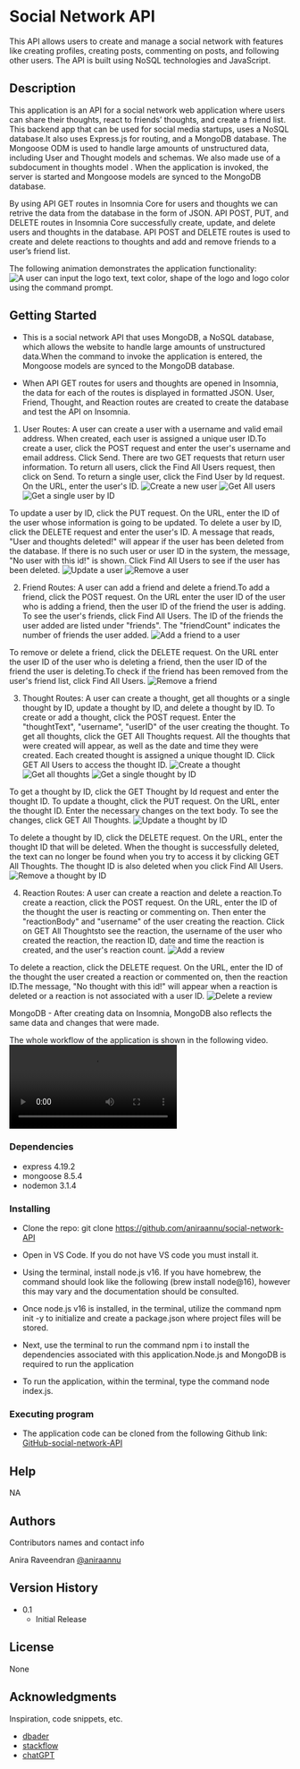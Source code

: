 # Social Network API

This API allows users to create and manage a social network with features like creating profiles, creating posts, commenting on posts, and following other users. The API is built using NoSQL technologies and JavaScript.

## Description

This application is an API for a social network web application where users can share their thoughts, react to friends’ thoughts, and create a friend list.​This backend app that can be used for social media startups, uses a NoSQL database.It also uses Express.js for routing, and a MongoDB database. The Mongoose ODM is used to handle large amounts of unstructured data, including User and Thought models and schemas. We also made use of a subdocument in thoughts model . When the application is invoked, the server is started and Mongoose models are synced to the MongoDB database.

By using API GET routes in Insomnia Core for users and thoughts we can retrive the data from the database in the form of JSON. API POST, PUT, and DELETE routes in Insomnia Core successfully create, update, and delete users and thoughts in the database. API POST and DELETE routes is used to create and delete reactions to thoughts and add and remove friends to a user’s friend list.​

The following animation demonstrates the application functionality:
![A user can input the logo text, text color, shape of the logo and logo color using the command prompt.](./assets/images/functionality.gif)

## Getting Started

- This is a social network API that uses MongoDB, a NoSQL database, which allows the website to handle large amounts of unstructured data.When the command to invoke the application is entered, the Mongoose models are synced to the MongoDB database.

- When API GET routes for users and thoughts are opened in Insomnia, the data for each of the routes is displayed in formatted JSON. User, Friend, Thought, and Reaction routes are created to create the database and test the API on Insomnia.

1. User Routes:
   A user can create a user with a username and valid email address. When created, each user is assigned a unique user ID.To create a user, click the POST request and enter the user's username and email address. Click Send. There are two GET requests that return user information. To return all users, click the Find All Users request, then click on Send. To return a single user, click the Find User by Id request. On the URL, enter the user's ID.
   ![Create a new user](./Assets/images/create-newuser.png)
   ![Get All users](./Assets/images/get-all-users.png)
   ![Get a single user by ID](./Assets/images/get%20a%20single%20user%20by%20id.png)

To update a user by ID, click the PUT request. On the URL, enter the ID of the user whose information is going to be updated. To delete a user by ID, click the DELETE request and enter the user's ID. A message that reads, "User and thoughts deleted!" will appear if the user has been deleted from the database. If there is no such user or user ID in the system, the message, "No user with this id!" is shown. Click Find All Users to see if the user has been deleted.
![Update a user](./Assets/images/update-user.png)
![Remove a user](./Assets/images/remove-a-user.png)

2. Friend Routes:
   A user can add a friend and delete a friend.To add a friend, click the POST request. On the URL enter the user ID of the user who is adding a friend, then the user ID of the friend the user is adding. To see the user's friends, click Find All Users. The ID of the friends the user added are listed under "friends". The "friendCount" indicates the number of friends the user added.
   ![Add a friend to a user](./Assets/images/Add-a-friend.png)

To remove or delete a friend, click the DELETE request. On the URL enter the user ID of the user who is deleting a friend, then the user ID of the friend the user is deleting.To check if the friend has been removed from the user's friend list, click Find All Users.
![Remove a friend](./Assets/images/Remove-a-friend.png)

3. Thought Routes:
   A user can create a thought, get all thoughts or a single thought by ID, update a thought by ID, and delete a thought by ID. To create or add a thought, click the POST request. Enter the "thoughtText", "username", "userID" of the user creating the thought. To get all thoughts, click the GET All Thoughts request. All the thoughts that were created will appear, as well as the date and time they were created. Each created thought is assigned a unique thought ID. Click GET All Users to access the thought ID.
   ![Create a thought](./Assets/images/create-a-thought.png)
   ![Get all thoughts](./Assets/images/get-all-thoughts.png)
   ![Get a single thought by ID](./assets/images/get-a-single-thoughts-by-ID.png)

To get a thought by ID, click the GET Thought by Id request and enter the thought ID. To update a thought, click the PUT request. On the URL, enter the thought ID. Enter the necessary changes on the text body. To see the changes, click GET All Thoughts.
![Update a thought by ID](./Assets/images/update-a-thought-by-ID.png)

To delete a thought by ID, click the DELETE request. On the URL, enter the thought ID that will be deleted. When the thought is successfully deleted, the text can no longer be found when you try to access it by clicking GET All Thoughts. The thought ID is also deleted when you click Find All Users.
![Remove a thought by ID](./Assets/images/delete-a-thought-by-id.png)

4. Reaction Routes:
   A user can create a reaction and delete a reaction.To create a reaction, click the POST request. On the URL, enter the ID of the thought the user is reacting or commenting on. Then enter the "reactionBody" and "username" of the user creating the reaction. Click on GET All Thoughtsto see the reaction, the username of the user who created the reaction, the reaction ID, date and time the reaction is created, and the user's reaction count.
   ![Add a review](./assets/images/Add-a-reaction.png)

To delete a reaction, click the DELETE request. On the URL, enter the ID of the thought the user created a reaction or commented on, then the reaction ID.The message, "No thought with this id!" will appear when a reaction is deleted or a reaction is not associated with a user ID.
![Delete a review](./assets/images/remove-reaction.png)

MongoDB - After creating data on Insomnia, MongoDB also reflects the same data and changes that were made.

The whole workflow of the application is shown in the following video.
![Entire workflow of the application](./assets/images/Application-demo.webm)

### Dependencies

- express 4.19.2
- mongoose 8.5.4
- nodemon 3.1.4

### Installing

- Clone the repo: git clone https://github.com/aniraannu/social-network-API

- Open in VS Code. If you do not have VS code you must install it.

- Using the terminal, install node.js v16. If you have homebrew, the command should look like the following (brew install node@16), however this may vary and the documentation should be consulted.

- Once node.js v16 is installed, in the terminal, utilize the command npm init -y to initialize and create a package.json where project files will be stored.

- Next, use the terminal to run the command npm i to install the dependencies associated with this application.Node.js and MongoDB is required to run the application

- To run the application, within the terminal, type the command node index.js.

### Executing program

- The application code can be cloned from the following Github link:
  [GitHub-social-network-API](https://github.com/aniraannu/social-network-API)

## Help

NA

## Authors

Contributors names and contact info

Anira Raveendran
[@aniraannu](https://github.com/aniraannu)

## Version History

- 0.1
  - Initial Release

## License

None

## Acknowledgments

Inspiration, code snippets, etc.

- [dbader](https://github.com/dbader/readme-template)
- [stackflow](https://stackoverflow.com/)
- [chatGPT](https://chatgpt.com/)
